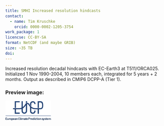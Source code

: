 ```yaml
---
title: SMHI Increased resolution hindcasts
contact:
  - name: Tim Kruschke
    orcid: 0000-0002-1205-3754
work_package: 1
licencse: CC-BY-SA
format: NetCDF (and maybe GRIB)
size: ~35 TB
doi:
---
```


Increased resolution decadal hindcasts with EC-Earth3 at T511/ORCA025.
Initialized 1 Nov 1990-2004, 10 members each, integrated for 5 years + 2 months.
Output as described in CMIP6 DCPP-A (Tier 1).

### Preview image:
![preview](eucp_logo.png)
